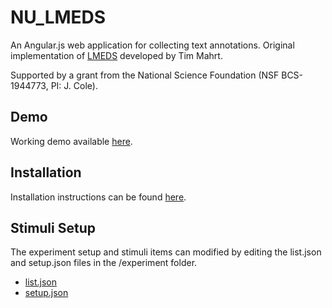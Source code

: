 # NU_LMEDS
An Angular.js web application for collecting text annotations. Original implementation of [LMEDS](https://github.com/timmahrt/LMEDS) developed by Tim Mahrt.

Supported by a grant from the National Science Foundation (NSF BCS-1944773, PI: J. Cole).

## Demo
Working demo available [here](https://nu-lmeds-demo.web.app/#!/?workerId=1&assignmentId=1).

## Installation
Installation instructions can be found [here](docs/NU_LMEDS_instructions.pdf).

## Stimuli Setup
The experiment setup and stimuli items can modified by editing the list.json and setup.json files in the /experiment folder.
- [list.json](docs/list_documentation.pdf)
- [setup.json](docs/setup_documentation)